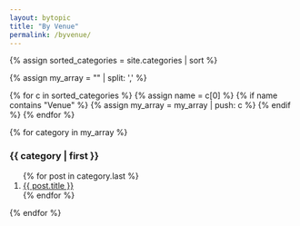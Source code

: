 ```yaml
---
layout: bytopic
title: "By Venue"
permalink: /byvenue/
---
```


<section class="container posts-content">
{% assign sorted_categories = site.categories | sort %}

{% assign my_array = "" | split: ',' %}

{% for c in sorted_categories %}
{% assign name = c[0] %}
{% if name contains "Venue" %}
{% assign my_array = my_array | push: c %}
{% endif %}
{% endfor %}



{% for category in my_array %}
<h3 id="{{ category[0] }}">{{ category | first }}</h3>
<ol class="posts-list">
{% for post in category.last %}
<li class="posts-list-item">
<!-- <span class="posts-list-meta">{{ post.date | date:"%Y-%m-%d" }}</span> -->
<a class="posts-list-name" href="{{ site.url }}{{ post.url }}">{{ post.title }}</a>
</li>
{% endfor %}
</ol>
{% endfor %}
</section>
